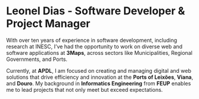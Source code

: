# Leonel Dias - Software Developer & Project Manager

With over ten years of experience in software development, including research at INESC, I’ve had the opportunity to work on diverse web and software applications at **3Maps**, across sectors like Municipalities, Regional Governments, and Ports. 

Currently, at **APDL**, I am focused on creating and managing digital and web solutions that drive efficiency and innovation at the **Ports of Leixões**, **Viana**, and **Douro**. My background in **Informatics Engineering** from **FEUP** enables me to lead projects that not only meet but exceed expectations.